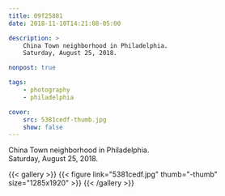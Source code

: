 ```yaml
---
title: 09f25881
date: 2018-11-10T14:21:08-05:00

description: >
    China Town neighborhood in Philadelphia.
    Saturday, August 25, 2018.

nonpost: true

tags:
    - photography
    - philadelphia

cover:
    src: 5381cedf-thumb.jpg
    show: false
---
```


China Town neighborhood in Philadelphia.  
Saturday, August 25, 2018.  

{{< gallery >}}
    {{< figure link="5381cedf.jpg" thumb="-thumb" size="1285x1920" >}}
{{< /gallery >}}
